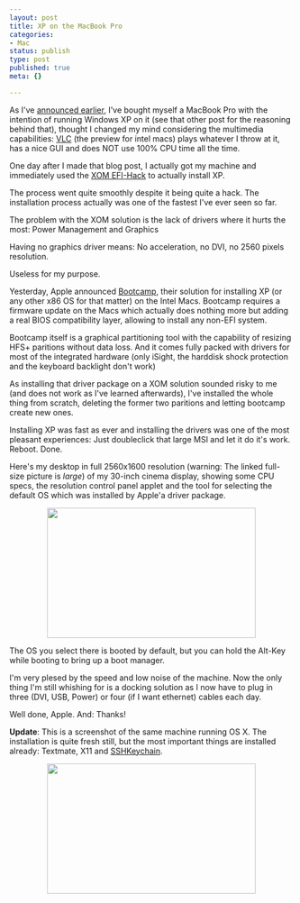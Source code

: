 ```yaml
---
layout: post
title: XP on the MacBook Pro
categories:
- Mac
status: publish
type: post
published: true
meta: {}

---
```

<p>As I've <a href="/archives/270-Powerbook-runs-XP.html">announced earlier</a>, I've bought myself a MacBook Pro with the intention of running Windows XP on it (see that other post for the reasoning behind that), thought I changed my mind considering the multimedia capabilities: <a href="http://www.videolan.org">VLC</a> (the preview for intel macs) plays whatever I throw at it, has a nice GUI and does NOT use 100% CPU time all the time.</p>
<p>One day after I made that blog post, I actually got my machine and immediately used the <a href="http://www.onmac.net">XOM EFI-Hack</a> to actually install XP.</p>
<p>The process went quite smoothly despite it being quite a hack. The installation process actually was one of the fastest I've ever seen so far.</p>
<p>The problem with the XOM solution is the lack of drivers where it hurts the most: Power Management and Graphics</p>
<p>Having no graphics driver means: No acceleration, no DVI, no 2560 pixels resolution.</p>
<p>Useless for my purpose.</p>
<p>Yesterday, Apple announced <a href="http://www.apple.com/bootcamp">Bootcamp</a>, their solution for installing XP (or any other x86 OS for that matter) on the Intel Macs. Bootcamp requires a firmware update on the Macs which actually does nothing more but adding a real BIOS compatibility layer, allowing to install any non-EFI system.</p>
<p>Bootcamp itself is a graphical partitioning tool with the capability of resizing HFS+ paritions without data loss. And it comes fully packed with drivers for most of the integrated hardware (only iSight, the harddisk shock protection and the keyboard backlight don't work)</p>
<p>As installing that driver package on a XOM solution sounded risky to me (and does not work as I've learned afterwards), I've installed the whole thing from scratch, deleting the former two paritions and letting bootcamp create new ones.</p>
<p>Installing XP was fast as ever and installing the drivers was one of the most pleasant experiences: Just doubleclick that large MSI and let it do it's work. Reboot. Done.</p>
<p>Here's my desktop in full 2560x1600 resolution (warning: The linked full-size picture is <em>large</em>) of my 30-inch cinema display, showing some CPU specs, the resolution control panel applet and the tool for selecting the default OS which was installed by Apple'a driver package.</p>
<div align="center">
 <a href="/img/desktop.png"><img src="/img/desktop_thumb.png" width="370" height="231" /></a>
</div>
<p>The OS you select there is booted by default, but you can hold the Alt-Key while booting to bring up a boot manager.</p>
<p>I'm very plesed by the speed and low noise of the machine. Now the only thing I'm still whishing for is a docking solution as I now have to plug in three (DVI, USB, Power) or four (if I want ethernet) cables each day.</p>
<p>Well done, Apple. And: Thanks!</p>
<p><b>Update</b>: This is a screenshot of the same machine running OS X. The installation is quite fresh still, but the most important things are installed already: Textmate, X11 and <a href="http://www.sshkeychain.org/">SSHKeychain</a>.</p>
<div align="center">
 <a href="/img/macdesk.png"><img src="/img/macdesk_thumb.png" width="370" height="231" /></a>
</div>
<br />

